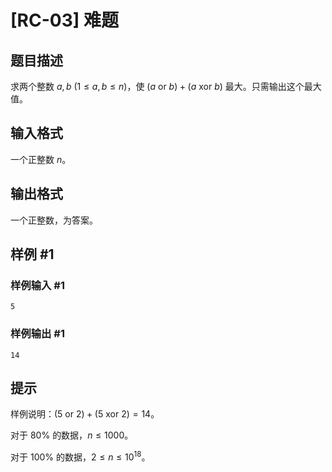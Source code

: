 # [RC-03] 难题

## 题目描述

求两个整数 $a,b$ $(1\le a,b\le n)$，使 $(a\ \mathrm{or}\ b)+(a\ \mathrm{xor}\ b)$ 最大。只需输出这个最大值。

## 输入格式

一个正整数 $n$。

## 输出格式

一个正整数，为答案。

## 样例 #1

### 样例输入 #1
```
5
```

### 样例输出 #1

```
14
```

## 提示

样例说明：$(5\ \mathrm{or}\ 2)+(5\ \mathrm{xor}\ 2)=14$。

对于 $80\%$ 的数据，$n\le 1000$。

对于 $100\%$ 的数据，$2\le n\le 10^{18}$。
